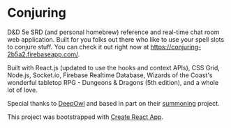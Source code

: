 # Conjuring

D&D 5e SRD (and personal homebrew) reference and real-time chat room web application. Built for you folks out there who like to use your spell slots to conjure stuff. You can check it out right now at https://conjuring-2b5a2.firebaseapp.com/.

Built with React.js (updated to use the hooks and context APIs), CSS Grid, Node.js, Socket.io, Firebase Realtime Database, Wizards of the Coast's wonderful tabletop RPG - Dungeons & Dragons (5th edition), and a whole lot of love.

Special thanks to [DeepOwl](https://github.com/DeepOwl) and based in part on their [summoning](https://github.com/DeepOwl/summoning) project.

This project was bootstrapped with [Create React App](https://github.com/facebook/create-react-app).
